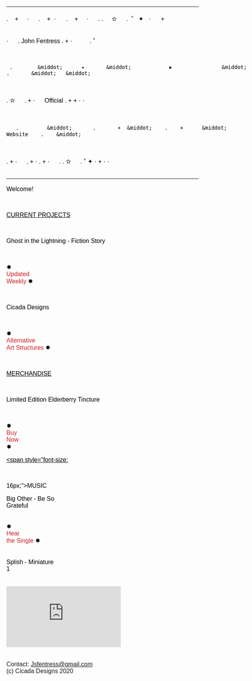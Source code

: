 # <!DOCTYPE html>
<html>

<head>
    <title></title>
</head>

<body>
    <p>
        <meta charset="utf-8">
    </p>
    <p><span style="font-size: 16px; font-family: Helvetica;"><br></span></p>
    <hr>
    <pre style="font: 350 18px Helvetica; width: 640px; position: relative; white-space: pre-wrap; overflow-wrap: break-word; color: rgb(0, 0, 0); letter-spacing: normal; orphans: 2; text-align: start; text-indent: 0px; text-transform: none; widows: 2; word-spacing: 0px; -webkit-text-stroke-width: 0px;https://wordtohtml.net/# text-decoration-style: initial; text-decoration-color: initial;"><span style="font-family: 
        Helvetica;"><span style="font-size: 
      16px;">.    +     &middot; 　 .    +  &middot;      .    +     &middot; 　 . .     ✫ 　 .  ˚   ✦   &middot;      + 
  
&middot; 　 .  John Fentress .    +         &middot; 　           　 .  ˚  
   
     .        &middot;      ✦       &middot;            ✹                &middot;      .       &middot;   &middot;
 
.   ✫ 　                 .    +     &middot; 　   Official      .   +        +  &middot; &middot; 
 
       .         &middot; 　    .       +  &middot;    .    +      &middot; 　Website    .    &middot; 

.    +     &middot; 　 .  +  &middot; .       +     &middot; 　 . .   ✫ 　 .  ˚   ✦   &middot;  +  &middot;       &middot;  </span></span></pre>
    <hr>
    <pre style="font: 350 18px Helvetica; width: 640px; position: relative; white-space: pre-wrap; overflow-wrap: break-word; color: rgb(0, 0, 0); letter-spacing: normal; orphans: 2; text-align: start; text-indent: 0px; text-transform: none; widows: 2; word-spacing: 0px; -webkit-text-stroke-width: 0px;https://wordtohtml.net/# text-decoration-style: initial; text-decoration-color: initial;"><span style="font-family: 
        Helvetica;"><span style="font-size: 
      16px;">Welcome!

<u>CURRENT PROJECTS</u>

Ghost in the Lightning - Fiction Story	

✹ <a href="https://write.as/jsf/" style="color: rgb(206, 32, 41); text-decoration: none;">Updated Weekly</a> ✹ 

Cicada Designs

✹ <a href="https://john.htmlsave.net/cicadadesigns.html" style="color: rgb(206, 32, 41); text-decoration: none;">Alternative Art Structures</a> ✹

<u>MERCHANDISE</u>

Limited Edition Elderberry Tincture 

✹ <a href="https://bigother.bandcamp.com/merch/elderberry-tincture" style="color: rgb(206, 32, 41); text-decoration: none;">Buy Now</a> ✹</span></span><p style="text-decoration: underline;"><span style="font-family: 
        Helvetica;"><span style="font-size: 
      
  16px;">MUSIC</span></span></p><p style="text-decoration: none;"><span style="font-family: 
        Helvetica;"><span style="font-size: 
      16px;">Big Other - Be So Grateful<a href="https://bigother.bandcamp.com/merch/elderberry-tincture" style="color: rgb(206, 32, 41); text-decoration: none;"></a></span></span></p></pre>
    <p><span style="font-family: 
        Helvetica;"><span style="font-size: 
      16px;">
                <meta charset="utf-8"></span></span></p>
    <pre style="white-space: pre-wrap; overflow-wrap: break-word; overflow: visible; color: rgb(0, 0, 0); font: 400 20px Aria; letter-spacing: normal; orphans: 2; text-align: start; text-indent: 0px; text-transform: none; widows: 2; word-spacing: 0px; -webkit-text-stroke-width: 0px; text-decoration-style: initial; text-decoration-color: initial; width: 640px; position: relative;"><span style="font-family: 
        Helvetica;"><span style="font-size: 
      16px;">✹ <a href="https://bigother.bandcamp.com/releases" style="color: rgb(206, 32, 41); text-decoration: none;">Hear the Single</a> ✹
</span></span></pre>
    <pre style="font: 350 18px Helvetica; width: 640px; position: relative; white-space: pre-wrap; overflow-wrap: break-word; color: rgb(0, 0, 0); letter-spacing: normal; orphans: 2; text-align: start; text-indent: 0px; text-transform: none; widows: 2; word-spacing: 0px; -webkit-text-stroke-width: 0px;https://wordtohtml.net/# text-decoration-style: initial; text-decoration-color: initial;"><p style="text-decoration: none;"><span style="font-family: 
        Helvetica;"><span style="font-size: 
      16px;">Splish - Miniature 1<a href="https://bigother.bandcamp.com/merch/elderberry-tincture" style="color: rgb(206, 32, 41); text-decoration: none;"></a></span></span></p></pre>
    <p><span style="font-family: 
        Helvetica;"><span style="font-size: 
      16px;">
                <meta charset="utf-8"><iframe src="https://open.spotify.com/embed/artist/1XxzN2IvpPIdO2CaTd8bCE" width="300" height="160" frameborder="0" allowtransparency="true"></iframe><br><br><br></span></span><span style="font-family: Helvetica; font-size: 16px;">Contact: Jsfentress@gmail.com<br>(c) Cicada Designs 2020</span></p>
</body>

</html>
